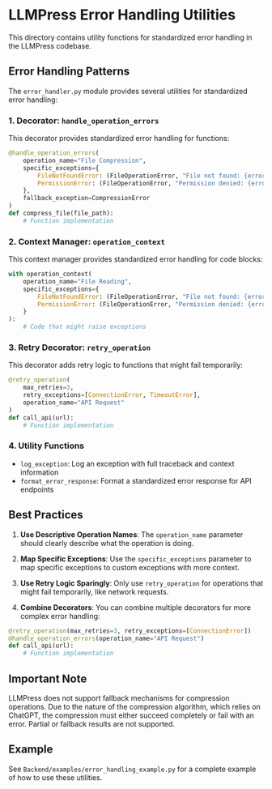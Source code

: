 # LLMPress Error Handling Utilities

This directory contains utility functions for standardized error handling in the LLMPress codebase.

## Error Handling Patterns

The `error_handler.py` module provides several utilities for standardized error handling:

### 1. Decorator: `handle_operation_errors`

This decorator provides standardized error handling for functions:

```python
@handle_operation_errors(
    operation_name="File Compression",
    specific_exceptions={
        FileNotFoundError: (FileOperationError, "File not found: {error_message}"),
        PermissionError: (FileOperationError, "Permission denied: {error_message}")
    },
    fallback_exception=CompressionError
)
def compress_file(file_path):
    # Function implementation
```

### 2. Context Manager: `operation_context`

This context manager provides standardized error handling for code blocks:

```python
with operation_context(
    operation_name="File Reading",
    specific_exceptions={
        FileNotFoundError: (FileOperationError, "File not found: {error_message}"),
        PermissionError: (FileOperationError, "Permission denied: {error_message}")
    }
):
    # Code that might raise exceptions
```

### 3. Retry Decorator: `retry_operation`

This decorator adds retry logic to functions that might fail temporarily:

```python
@retry_operation(
    max_retries=3,
    retry_exceptions=[ConnectionError, TimeoutError],
    operation_name="API Request"
)
def call_api(url):
    # Function implementation
```

### 4. Utility Functions

- `log_exception`: Log an exception with full traceback and context information
- `format_error_response`: Format a standardized error response for API endpoints

## Best Practices

1. **Use Descriptive Operation Names**: The `operation_name` parameter should clearly describe what the operation is doing.

2. **Map Specific Exceptions**: Use the `specific_exceptions` parameter to map specific exceptions to custom exceptions with more context.

3. **Use Retry Logic Sparingly**: Only use `retry_operation` for operations that might fail temporarily, like network requests.

4. **Combine Decorators**: You can combine multiple decorators for more complex error handling:

```python
@retry_operation(max_retries=3, retry_exceptions=[ConnectionError])
@handle_operation_errors(operation_name="API Request")
def call_api(url):
    # Function implementation
```

## Important Note

LLMPress does not support fallback mechanisms for compression operations. Due to the nature of the compression algorithm, which relies on ChatGPT, the compression must either succeed completely or fail with an error. Partial or fallback results are not supported.

## Example

See `Backend/examples/error_handling_example.py` for a complete example of how to use these utilities.
